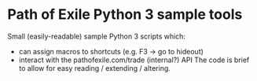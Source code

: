 # Path of Exile Python 3 sample tools

Small (easily-readable) sample Python 3 scripts which:
- can assign macros to shortcuts (e.g. F3 -> go to hideout)
- interact with the pathofexile.com/trade (internal?) API
The code is brief to allow for easy reading / extending / altering.